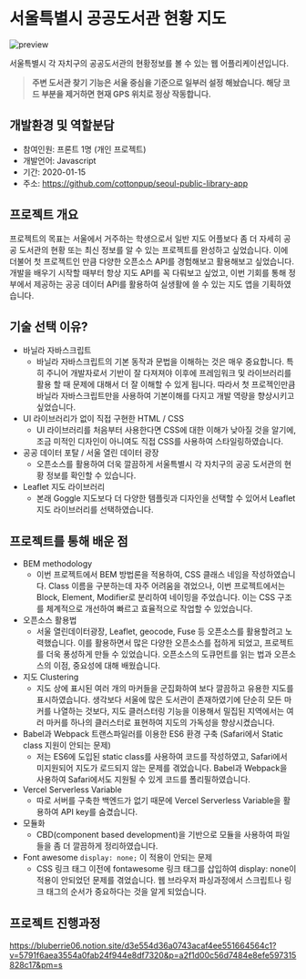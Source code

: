 # 서울특별시 공공도서관 현황 지도 

![preview](./docs/preview.gif)

서울특별시 각 자치구의 공공도서관의 현황정보를 볼 수 있는 웹 어플리케이션입니다.

>**주변 도서관 찾기 기능은 서울 중심을 기준으로 일부러 설정 해놨습니다. 해당 코드 부분을 제거하면 현재 GPS 위치로 정상 작동합니다.**

## 개발환경 및 역할분담
- 참여인원: 프론트 1명 (개인 프로젝트)
- 개발언어: Javascript
- 기간: 2020-01-15
- 주소: https://github.com/cottonpup/seoul-public-library-app

## 프로젝트 개요
프로젝트의 목표는 서울에서 거주하는 학생으로서 일반 지도 어플보다 좀 더 자세히 공공 도서관의 현황 또는 최신 정보를 알 수 있는 프로젝트를 완성하고 싶었습니다. 이에 더불어 첫 프로젝트인 만큼 다양한 오픈소스 API를 경험해보고 활용해보고 싶었습니다. 개발을 배우기 시작할 때부터 항상 지도 API를 꼭 다뤄보고 싶었고, 이번 기회를 통해 정부에서 제공하는 공공 데이터 API를 활용하여 실생활에 쓸 수 있는 지도 앱을 기획하였습니다. 

## 기술 선택 이유?
- 바닐라 자바스크립트
	- 바닐라 자바스크립트의 기본 동작과 문법을 이해하는 것은 매우 중요합니다. 특히 주니어 개발자로서 기반이 잘 다져져야 이후에 프레임워크 및 라이브러리를 활용 할 때 문제에 대해서 더 잘 이해할 수 있게 됩니다. 따라서 첫 프로젝인만큼 바닐라 자바스크립트만을 사용하여 기본이해를 다지고 개발 역량을 향상시키고 싶었습니다.
- UI 라이브러리가 없이 직접 구현한 HTML / CSS
	-  UI 라이브러리를 처음부터 사용한다면 CSS에 대한 이해가 낮아질 것을 알기에, 조금 미적인 디자인이 아니여도 직접 CSS를 사용하여 스타일링하였습니다.
- 공공 데이터 포탈 / 서울 열린 데이터 광장
	- 오픈소스를 활용하여 더욱 깔끔하게 서울특별시 각 자치구의 공공 도서관의 현황 정보를 확인할 수 있습니다.
- Leaflet 지도 라이브러리
	- 본래 Goggle 지도보다 더 다양한 템플릿과 디자인을 선택할 수 있어서 Leaflet 지도 라이브러리를 선택하였습니다. 

## 프로젝트를 통해 배운 점
- BEM methodology 
	- 이번 프로젝트에서 BEM 방법론을 적용하여, CSS 클래스 네임을 작성하였습니다. Class 이름을 구분하는데 자주 어려움을 겪었으나, 이번 프로젝트에서는 Block, Element, Modifier로 분리하여 네이밍을 주었습니다. 이는 CSS 구조를 체계적으로 개선하여 빠르고 효율적으로 작업할 수 있었습니다. 
- 오픈소스 활용법
	- 서울 열린데이터광장, Leaflet, geocode, Fuse 등 오픈소스를 활용할려고 노력했습니다. 이를 활용하면서 많은 다양한 오픈소스를 접하게 되었고, 프로젝트를 더욱 풍성하게 만들 수 있었습니다. 오픈소스의 도큐먼트를 읽는 법과 오픈소스의 이점, 중요성에 대해 배웠습니다.   
- 지도 Clustering
	- 지도 상에 표시된 여러 개의 마커들을 군집화하여 보다 깔끔하고 유용한 지도를 표시하였습니다. 생각보다 서울에 많은 도서관이 존재하였기에 단순히 모든 마커를 나열하는 것보다, 지도 클러스터링 기능을 이용해서 밀집된 지역에서는 여러 마커를 하나의 클러스터로 표현하여 지도의 가독성을 향상시켰습니다.
- Babel과 Webpack 트랜스파일러를 이용한 ES6 환경 구축 (Safari에서 Static class 지원이 안되는 문제)
	- 저는 ES6에 도입된 static class를 사용하여 코드를 작성하였고, Safari에서 미지원되어 지도가 로드되지 않는 문제를 겪었습니다. Babel과 Webpack을 사용하여 Safari에서도 지원될 수 있게 코드를 폴리필하였습니다. 
- Vercel Serverless Variable
	- 따로 서버를 구축한 백엔드가 없기 때문에 Vercel Serverless Variable을 활용하여 API key를 숨겼습니다. 
- 모듈화
    - CBD(component based development)을 기반으로 모듈을 사용하여 파일들을 좀 더 깔끔하게 정리하였습니다.
- Font awesome `display: none;` 이 적용이 안되는 문제
	- CSS 링크 태그 이전에 fontawesome 링크 태그를 삽입하여 display: none이 적용이 안되었던 문제를 겪었습니다. 웹 브라우저 파싱과정에서 스크립트나 링크 태그의 순서가 중요하다는 것을 알게 되었습니다.

## 프로젝트 진행과정 
https://bluberrie06.notion.site/d3e554d36a0743acaf4ee551664564c1?v=5791f6aea3554a0fab24f944e8df7320&p=a2f1d00c56d7484e8efe597315828c17&pm=s